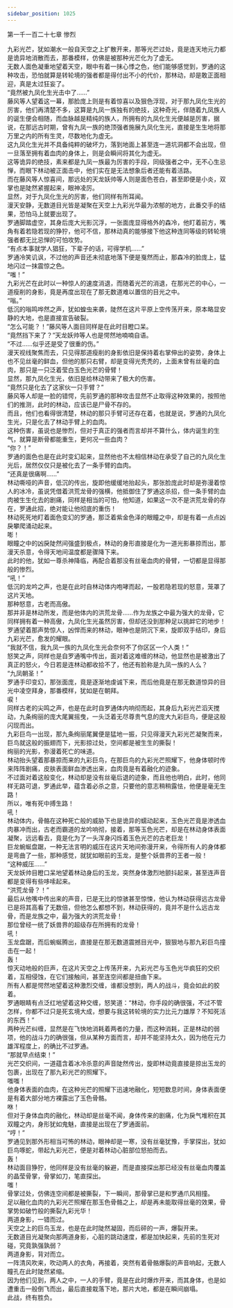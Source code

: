 ```yaml
---
sidebar_position: 1025
---
```

 第一千一百二十七章 惨烈


九彩光芒，犹如潮水一般自天空之上扩散开来，那等光芒过处，竟是连天地元力都是诡异地消散而去，那番模样，仿佛是被那种光芒化为了虚无。  
无数人面色凝重地望着天空，眼中有着一抹心悸之色，他们能够感觉到，罗通的这种攻击，恐怕就算是转轮境的强者都是得付出不小的代价，那林动，却是敢正面相迎，真是太过狂妄了。  
“竟然被九凤化生光击中了……”  
藤风等人望着这一幕，那脸庞上则是有着惊喜以及狠色浮现，对于那九凤化生光的厉害，他们再清楚不多，这算是九凤一族独有的绝技，这种奇光，伴随着九凤族人的诞生便会相随，而血脉越是精纯的族人，所拥有的九凤化生光便越是厉害，据说，在那远古时期，曾有九凤一族的绝顶强者施展九凤化生光，直接是生生地将那万里之内的所有生灵，尽数地化为虚无。  
这九凤化生光并不具备纯粹的破坏力，落到地面上甚至连一道坑洞都不会出现，但一旦落至拥有着血肉的身体上，则是会瞬间将其化为虚无。  
这等诡异的绝技，素来都是九凤一族最为厉害的手段，同级强者之中，无不心生忌惮，而眼下林动被正面击中，他们实在是无法想象后者还能有着活路。  
而在藤风等人惊喜间，那远处的天龙妖帅等人则是面色苍白，甚至即便是小炎，双掌也是陡然紧握起来，眼神凌厉。  
显然，对于九凤化生光的厉害，他们同样有所耳闻。  
漫天安静，无数道目光皆是凝聚在天空上九彩光华最为浓郁的地方，此番交手的结果，恐怕马上就要出现了。  
罗通脚踏虚空，其身后庞大光影沉浮，一张面庞显得格外的森冷，他盯着前方，嘴角有着若隐若现的狰狞，他可不信，那林动真的能够接下他这种连同等级的转轮境强者都无比忌惮的可怕攻势。  
“有点本事就学人猖狂，下辈子的话，可得学机……”  
罗通冷笑讥讽，不过他的声音还未彻底地落下便是戛然而止，那森冷的脸庞上，猛地闪过一抹震惊之色。  
“嗤！”  
九彩光芒在此时以一种惊人的速度消退，而随着光芒的消退，在那光芒的中心，一道瘦削的身影，竟是再度出现在了那无数道难以置信的目光之中。  
“嗡。”  
低沉的嗡鸣哗然之声，犹如蝗虫来袭，陡然在这片平原上空传荡开来，原本略显安静的大地，也是直接宣告破裂。  
“怎么可能？！”藤风等人面目同样是在此时目瞪口呆。  
“竟然挡下来了？”天龙妖帅等人也是愕然地喃喃自语。  
“不过……似乎还是受了很重的伤。”  
漫天视线聚焦而去，只见得那道瘦削的身影依旧是保持着右掌伸出的姿势，身体上也不见丝毫的鲜血，但他的那只右臂，却是变得光秃秃的，上面未曾有丝毫的血肉，那只是一只泛着莹白玉色光芒的骨臂！  
显然，那九凤化生光，依旧是给林动带来了极大的伤害。  
“竟然只是化去了这家伙一只手臂？”  
藤风等人却是一脸的错愕，先前罗通的那种攻击显然不止取得这种效果的，按照他们的推测，此时的林动，应该已是尸骨不存的。  
而且，他们也看得很清楚，林动的那只手臂可还存在着，也就是说，罗通的九凤化生光，只是化去了林动手臂上的血肉。  
这种伤害，虽说也是惨烈，但对于真正的强者而言却并不算什么，体内诞生的生气，就算是断骨都能重生，更何况一些血肉？  
“你？！”  
罗通的面色也是在此时变幻起来，显然他也不太相信林动在承受了自己的九凤化生光后，居然仅仅只是被化去了一条手臂的血肉。  
“还真是很痛啊……”  
林动嘶哑的声音，低沉的传出，旋即他缓缓地抬起头，那张脸庞此时却是弥漫着惊人的冰冷，虽说凭借着洪荒龙骨的强横，他抵御住了罗通这杀招，但一条手臂的血肉被生生化去的剧痛，同样是相当的可怕，他知道，如果这一次不是洪荒龙骨的存在，罗通此招，绝对能让他彻底的重伤！  
林动死死地盯着面色变幻的罗通，那泛着紫金色泽的眼瞳之中，却是有着一点点凶戾攀爬涌动起来。  
嘭！  
眼瞳之中的凶戾陡然间强盛到极点，林动的身形直接是化为一道光影暴掠而出，那漫天杀意，令得天地间温度都是骤降下来。  
此时的他，犹如一尊杀神降临，再配合着那没有丝毫血肉的骨臂，一切都是显得那般的惨烈。  
“吼！”  
低沉的龙吟之声，也是在此时自林动体内咆哮而起，一股若隐若现的怒意，笼罩了这片天地。  
那种怒意，古老而高傲。  
那并非是林动所发，而是他体内的洪荒龙骨……作为龙族之中最为强大的龙骨，它同样拥有着一种高傲，九凤化生光虽然厉害，但却还没到那种足以挑衅它的地步！  
罗通望着那声势惊人，凶悍而来的林动，眼神也是阴沉下来，旋即双手结印，身后九彩光芒，愈发的耀眼。  
“我就不信，我九凤一族的九凤化生光会奈何不了你区区一个人类！”  
怒笑之声，同样也是自罗通嘴中传出，面对着这难缠的林动，他显然也是被激出了真正的怒火，今日若是连林动都收拾不了，他还有脸称是九凤一族的人么？  
“九凤朝圣！”  
罗通手印变幻，那张面庞，竟是逐渐地虔诚下来，而后他竟是在那无数道惊异的目光中凌空拜身，那番模样，犹如是在朝拜。  
唳！  
同样古老的尖鸣之声，也是在此时自罗通体内响彻而起，其身后九彩光芒滔天搅动，九条绚丽的庞大尾翼摇曳，一头泛着无尽尊贵气息的庞大九彩巨鸟，便是这般闪现而出。  
九彩巨鸟一出现，那九条绚丽尾翼便是猛地一振，只见得漫天九彩光芒凝聚而来，巨鸟就这般的振翅而下，光影掠过处，空间都是被生生的撕裂！  
绚丽的光影，弥漫着死亡的味道。  
林动抬头望着那暴掠而来的九彩巨鸟，在那巨鸟的九彩光芒照耀下，他身体顿时传来阵阵剧痛，皮肤表面鲜血渗透出来，血肉竟是有着融化的迹象。  
不过面对着这般变化，林动却是没有丝毫后退的迹象，而且他也明白，此时，他同样无路可退，罗通此举，蕴含着必杀之意，只要他的意志稍稍露怯，他便是毫无生路！  
所以，唯有死中搏生路！  
吼！  
林动体内，骨骼在这种死亡般的威胁下也是诡异的蠕动起来，玉色光芒竟是渗透血肉暴冲而出，古老而霸道的龙吟响彻，接着，那等玉色光芒，却是在林动身体表面凝聚，远远看去，竟是化为了一头浑身闪烁着玉色光芒的古老巨龙！  
巨龙蜿蜒盘踞，一种无法言明的威压在这片天地间弥漫开来，令得所有人的身体都是弯曲了一些，那种感觉，就犹如眼前的玉龙，是整个妖兽界的王者一般！  
“这种威压……”  
天龙妖帅目瞪口呆地望着林动身后的玉龙，突然身体激烈地颤抖起来，甚至连声音都是变得有些哆嗦起来。  
“洪荒龙骨？！”  
最后从他嘴中传出来的声音，已是无比的惊骇甚至惊悚，他认为林动获得远古龙骨已是将其高看了无数倍，但他怎么都想不到，林动获得的，竟并不是什么远古龙骨，而是龙族之中，最为强大的洪荒龙骨！  
那位曾经一统了妖兽界的超级存在所拥有的龙骨！  
吼！  
玉龙盘踞，而后蜿蜒腾出，直接是在那无数道震撼目光中，狠狠地与那九彩巨鸟撞击在一起！  
轰！  
惊天动地般的巨声，在这片天空之上传荡开来，九彩光芒与玉色光华疯狂的交织着，互相侵蚀，在它们接触间，甚至连空间都是扭曲下来。  
所有人都是愕然地望着这种激烈交缠，谁都没想到，两人的战斗，竟会如此的胶着。  
罗通眼睛有点泛红地望着这种交缠，怒笑道：“林动，你手段的确很强，不过不管怎样，你都不过只是死玄境大成，想要与我这转轮境的实力比元力雄厚？不知死活的东西！”  
两种光芒纠缠，显然是在飞快地消耗着两者的力量，而这种消耗，正是林动的弱项，他的战斗力的确很强，但从某种方面而言，却并不能坚持太久，因为他在元力雄浑程度上，的确比不过罗通。  
“那就早点结束！”  
光芒交织间，一道蕴含着冰冷杀意的声音陡然传出，旋即林动竟直接是掠出玉龙的包裹，出现在了那九彩光芒的照耀下。  
嗤嗤！  
他身体表面的血肉，在这种光芒的照耀下迅速地融化，短短数息时间，身体表面便是有着大部分地方裸露出了玉色骨骼。  
咻！  
但对于身体血肉的融化，林动却是丝毫不闻，身体传来的剧痛，化为戾气堆积在其双瞳之内，身形犹如鬼魅，直接是出现在了罗通面前。  
“哼！”  
罗通见到那外形相当可怖的林动，眼神却是一寒，没有丝毫犹豫，手掌探出，犹如巨鸟啄蛇，带起九彩光芒，便是对着林动心脏部位怒拍而去。  
轰！  
林动面目狰狞，他同样是没有丝毫的躲避，而是直接探出那已经没有丝毫血肉覆盖的晶莹骨掌，骨掌如刀，笔直探出。  
嗤！  
骨掌过处，仿佛连空间都是被撕裂，下一瞬间，那骨掌已是和罗通爪风相撞。  
足以融化血肉的九彩光芒照耀在那玉色骨骼之上，却是再未能取得丝毫的效果，骨掌势如破竹般的撕裂九彩光华！  
两道身影，一错而过。  
天空之上的巨鸟玉龙，也是在此时陡然凝固，而后砰的一声，爆裂开来。  
无数道目光凝聚向那两道身影，心脏的跳动速度，都是加快起来，先前的生死对碰，究竟孰强孰弱？  
两道身影，背对而立。  
一阵清风吹来，吹动两人的衣角，再接着，突然有着骨骼爆裂的声音响起，无数人瞳孔在此时陡然紧缩。  
因为他们见到，两人之中，一人的手臂，竟是在此时爆炸开来，而其身体，也是如遭重击一般倒飞而出，最后直接栽落下地，那片大地，都是在瞬间崩塌。  
此战，终有胜负。  
  
  
